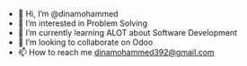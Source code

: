 - 👋 Hi, I’m @dinamohammed
- 👀 I’m interested in Problem Solving
- 🌱 I’m currently learning ALOT about Software Development
- 💞️ I’m looking to collaborate on Odoo
- 📫 How to reach me dinamohammed392@gmail.com

<!---
dinamohammed/dinamohammed is a ✨ special ✨ repository because its `README.md` (this file) appears on your GitHub profile.
You can click the Preview link to take a look at your changes.
--->
